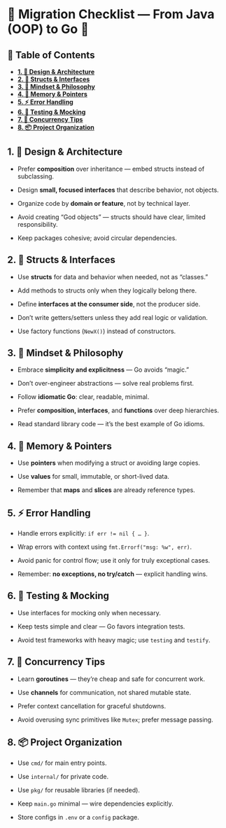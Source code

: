 # 🧭 Migration Checklist — From Java (OOP) to Go 🦫

## 📘 Table of Contents

- [**1. 📐 Design & Architecture**](#1--design--architecture)
- [**2. 🔧 Structs & Interfaces**](#2--structs--interfaces)
- [**3. 🧠 Mindset & Philosophy**](#3--mindset--philosophy)
- [**4. 🧵 Memory & Pointers**](#4--memory--pointers)
- [**5. ⚡ Error Handling**](#5--error-handling)
- [**6. 🧪 Testing & Mocking**](#6--testing--mocking)
- [**7. 🔄 Concurrency Tips**](#7--concurrency-tips)
- [**8. 📦 Project Organization**](#8--project-organization)

## 1. 📐 Design & Architecture

- Prefer **composition** over inheritance — embed structs instead of subclassing.

- Design **small, focused interfaces** that describe behavior, not objects.

- Organize code by **domain or feature**, not by technical layer.

- Avoid creating “God objects” — structs should have clear, limited responsibility.

- Keep packages cohesive; avoid circular dependencies.

## 2. 🔧 Structs & Interfaces

- Use **structs** for data and behavior when needed, not as “classes.”

- Add methods to structs only when they logically belong there.

- Define **interfaces at the consumer side**, not the producer side.

- Don’t write getters/setters unless they add real logic or validation.

- Use factory functions (`NewX()`) instead of constructors.

## 3. 🧠 Mindset & Philosophy

- Embrace **simplicity and explicitness** — Go avoids “magic.”

- Don’t over-engineer abstractions — solve real problems first.

- Follow **idiomatic Go**: clear, readable, minimal.

- Prefer **composition, interfaces**, and **functions** over deep hierarchies.

- Read standard library code — it’s the best example of Go idioms.

## 4. 🧵 Memory & Pointers

- Use **pointers** when modifying a struct or avoiding large copies.

- Use **values** for small, immutable, or short-lived data.

- Remember that **maps** and **slices** are already reference types.

## 5. ⚡ Error Handling

- Handle errors explicitly: `if err != nil { … }`.

- Wrap errors with context using `fmt.Errorf("msg: %w", err)`.

- Avoid panic for control flow; use it only for truly exceptional cases.

- Remember: **no exceptions, no try/catch** — explicit handling wins.

## 6. 🧪 Testing & Mocking

- Use interfaces for mocking only when necessary.

- Keep tests simple and clear — Go favors integration tests.

- Avoid test frameworks with heavy magic; use `testing` and `testify`.

## 7. 🔄 Concurrency Tips

- Learn **goroutines** — they’re cheap and safe for concurrent work.

- Use **channels** for communication, not shared mutable state.

- Prefer context cancellation for graceful shutdowns.

- Avoid overusing sync primitives like `Mutex`; prefer message passing.

## 8. 📦 Project Organization

- Use `cmd/` for main entry points.

- Use `internal/` for private code.

- Use `pkg/` for reusable libraries (if needed).

- Keep `main.go` minimal — wire dependencies explicitly.

- Store configs in `.env` or a `config` package.
